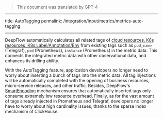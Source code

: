 > This document was translated by GPT-4

---

title: AutoTagging
permalink: /integration/input/metrics/metrics-auto-tagging

---

DeepFlow automatically calculates all related tags of [cloud resources, K8s resources, K8s Label/Annotation/Env](../../../features/auto-tagging/elimilate-data-silos/) from existing tags such as `pod_name` (Telegraf), `pod` (Prometheus), `instance` (Prometheus) in the metric data. This connects the integrated metric data with other observational data, and enhances its drilling ability.

With the AutoTagging feature, application developers no longer need to worry about inserting a bunch of tags into the metric data. All tag injections will be automatically completed with the opening of business resources, micro-service releases, and other traffic. Besides, DeepFlow's [SmartEncoding](../../../features/auto-tagging/smart-encoding/) mechanism ensures that automatically inserted tags only consume extremely low resource overhead. Finally, as for the vast amount of tags already injected in Prometheus and Telegraf, developers no longer have to worry about high cardinality issues, thanks to the sparse index mechanism of ClickHouse.
